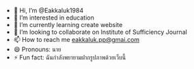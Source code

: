 - 👋 Hi, I’m @Eakkaluk1984
- 👀 I’m interested in education
- 🌱 I’m currently learning create website
- 💞️ I’m looking to collaborate on Institute of Sufficiency Journal
- 📫 How to reach me eakkaluk.pp@gmai.com
- 😄 Pronouns: นาย
- ⚡ Fun fact: ฉันกำลังพยายามฝากรูปภาพด้วยเว็บนี้

<!---
Eakkaluk1984/Eakkaluk1984 is a ✨ special ✨ repository because its `README.md` (this file) appears on your GitHub profile.
You can click the Preview link to take a look at your changes.
--->
